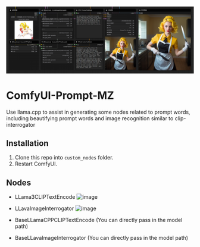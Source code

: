 ![Image Description](res/1.png)

# ComfyUI-Prompt-MZ
Use llama.cpp to assist in generating some nodes related to prompt words, including beautifying prompt words and image recognition similar to clip-interrogator
 

## Installation
1. Clone this repo into `custom_nodes` folder.
2. Restart ComfyUI.
 
## Nodes
+ LLama3CLIPTextEncode
  ![image](https://github.com/MinusZoneAI/ComfyUI-Prompt-MZ/assets/5035199/18459ccd-4cfc-4e33-af99-3eb71d83d01e)

+ LLavaImageInterrogator
  ![image](https://github.com/MinusZoneAI/ComfyUI-Prompt-MZ/assets/5035199/2c8cdb2b-9ac5-4ba9-9dd5-c1835c6c0d40)

+ BaseLLamaCPPCLIPTextEncode (You can directly pass in the model path)
+ BaseLLavaImageInterrogator (You can directly pass in the model path)


